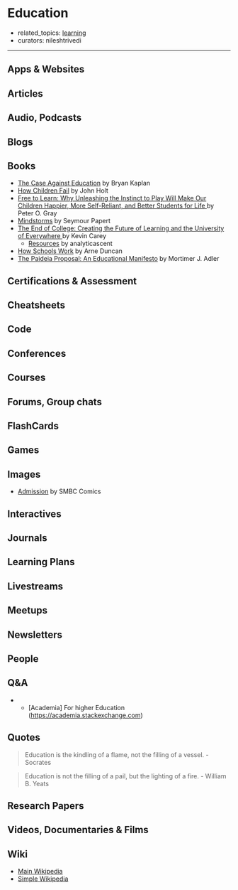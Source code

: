 # Education

- related_topics: [learning](learning.md)
- curators: nileshtrivedi

------

## Apps & Websites

## Articles

## Audio, Podcasts

## Blogs

## Books

- [The Case Against Education](https://www.goodreads.com/book/show/36319077-the-case-against-education) by Bryan Kaplan
- [How Children Fail](https://www.goodreads.com/book/show/573009.How_Children_Fail) by John Holt
- [Free to Learn: Why Unleashing the Instinct to Play Will Make Our Children Happier, More Self-Reliant, and Better Students for Life ](https://www.goodreads.com/book/show/15843125-free-to-learn) by Peter O. Gray
- [Mindstorms](https://www.goodreads.com/book/show/703532.Mindstorms) by Seymour Papert
- [The End of College: Creating the Future of Learning and the University of Everywhere ](https://www.goodreads.com/book/show/22571619-the-end-of-college) by Kevin Carey
  - [Resources](https://github.com/analyticascent/book-notes/tree/master/the-end-of-college) by analyticascent
- [How Schools Work](https://www.goodreads.com/book/show/37827417-how-schools-work) by Arne Duncan
- [The Paideia Proposal: An Educational Manifesto](https://www.goodreads.com/book/show/169930.The_Paideia_Proposal) by Mortimer J. Adler

## Certifications & Assessment

## Cheatsheets

## Code

## Conferences

## Courses

## Forums, Group chats

## FlashCards

## Games

## Images

- [Admission](https://www.smbc-comics.com/comic/admission) by SMBC Comics

## Interactives

## Journals

## Learning Plans

## Livestreams

## Meetups

## Newsletters

## People

## Q&A

- - [Academia] For higher Education (https://academia.stackexchange.com)

## Quotes

> Education is the kindling of a flame, not the filling of a vessel. - Socrates

> Education is not the filling of a pail, but the lighting of a fire. - William B. Yeats

## Research Papers

## Videos, Documentaries & Films

## Wiki

- [Main Wikipedia](https://en.wikipedia.org/wiki/Education)
- [Simple Wikipedia](https://simple.wikipedia.org/wiki/Education)

